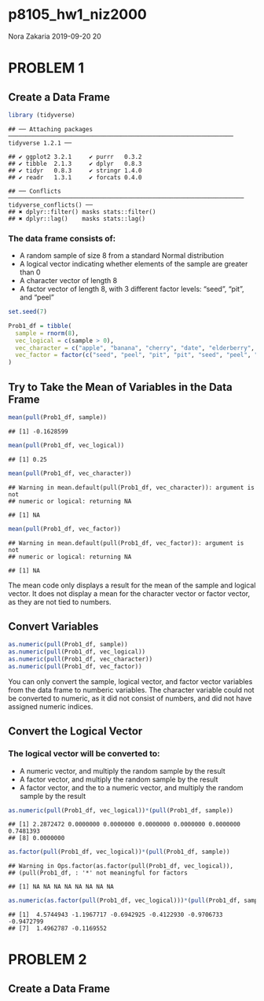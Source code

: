 p8105\_hw1\_niz2000
================
Nora Zakaria
2019-09-20 20

# PROBLEM 1

## Create a Data Frame

``` r
library (tidyverse)
```

    ## ── Attaching packages ──────────────────────────────────────────────────────────────── tidyverse 1.2.1 ──

    ## ✔ ggplot2 3.2.1     ✔ purrr   0.3.2
    ## ✔ tibble  2.1.3     ✔ dplyr   0.8.3
    ## ✔ tidyr   0.8.3     ✔ stringr 1.4.0
    ## ✔ readr   1.3.1     ✔ forcats 0.4.0

    ## ── Conflicts ─────────────────────────────────────────────────────────────────── tidyverse_conflicts() ──
    ## ✖ dplyr::filter() masks stats::filter()
    ## ✖ dplyr::lag()    masks stats::lag()

### The data frame consists of:

  - A random sample of size 8 from a standard Normal distribution
  - A logical vector indicating whether elements of the sample are
    greater than 0
  - A character vector of length 8
  - A factor vector of length 8, with 3 different factor levels: “seed”,
    “pit”, and “peel”

<!-- end list -->

``` r
set.seed(7)

Prob1_df = tibble(
  sample = rnorm(8),
  vec_logical = c(sample > 0), 
  vec_character = c("apple", "banana", "cherry", "date", "elderberry", "fig", "guava", "honeydew"),
  vec_factor = factor(c("seed", "peel", "pit", "pit", "seed", "peel", "seed", "seed")),
)
```

## Try to Take the Mean of Variables in the Data Frame

``` r
mean(pull(Prob1_df, sample))
```

    ## [1] -0.1628599

``` r
mean(pull(Prob1_df, vec_logical))
```

    ## [1] 0.25

``` r
mean(pull(Prob1_df, vec_character))
```

    ## Warning in mean.default(pull(Prob1_df, vec_character)): argument is not
    ## numeric or logical: returning NA

    ## [1] NA

``` r
mean(pull(Prob1_df, vec_factor))
```

    ## Warning in mean.default(pull(Prob1_df, vec_factor)): argument is not
    ## numeric or logical: returning NA

    ## [1] NA

The mean code only displays a result for the mean of the sample and
logical vector. It does not display a mean for the character vector or
factor vector, as they are not tied to numbers.

## Convert Variables

``` r
as.numeric(pull(Prob1_df, sample))
as.numeric(pull(Prob1_df, vec_logical))
as.numeric(pull(Prob1_df, vec_character))
as.numeric(pull(Prob1_df, vec_factor))
```

You can only convert the sample, logical vector, and factor vector
variables from the data frame to numberic variables. The character
variable could not be converted to numeric, as it did not consist of
numbers, and did not have assigned numeric indices.

## Convert the Logical Vector

### The logical vector will be converted to:

  - A numeric vector, and multiply the random sample by the result
  - A factor vector, and multiply the random sample by the result
  - A factor vector, and the to a numeric vector, and multiply the
    random sample by the
    result

<!-- end list -->

``` r
as.numeric(pull(Prob1_df, vec_logical))*(pull(Prob1_df, sample))
```

    ## [1] 2.2872472 0.0000000 0.0000000 0.0000000 0.0000000 0.0000000 0.7481393
    ## [8] 0.0000000

``` r
as.factor(pull(Prob1_df, vec_logical))*(pull(Prob1_df, sample))
```

    ## Warning in Ops.factor(as.factor(pull(Prob1_df, vec_logical)),
    ## (pull(Prob1_df, : '*' not meaningful for factors

    ## [1] NA NA NA NA NA NA NA NA

``` r
as.numeric(as.factor(pull(Prob1_df, vec_logical)))*(pull(Prob1_df, sample))
```

    ## [1]  4.5744943 -1.1967717 -0.6942925 -0.4122930 -0.9706733 -0.9472799
    ## [7]  1.4962787 -0.1169552

# PROBLEM 2

## Create a Data Frame
